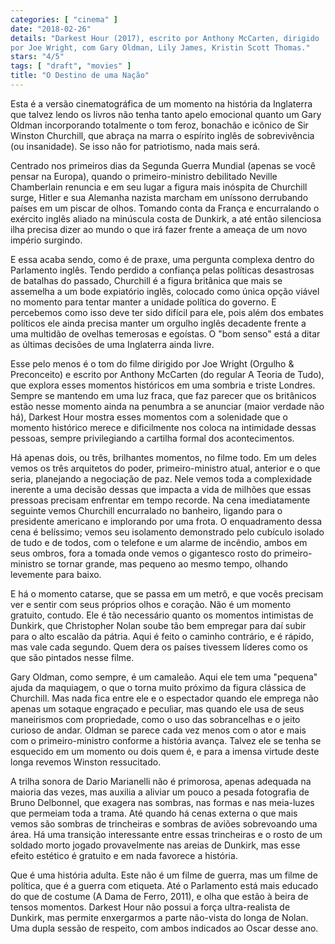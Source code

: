 ```yaml
---
categories: [ "cinema" ]
date: "2018-02-26"
details: "Darkest Hour (2017), escrito por Anthony McCarten, dirigido
por Joe Wright, com Gary Oldman, Lily James, Kristin Scott Thomas."
stars: "4/5"
tags: [ "draft", "movies" ]
title: "O Destino de uma Nação"
---
```

Esta é a versão cinematográfica de um momento na história da
Inglaterra que talvez lendo os livros não tenha tanto apelo emocional
quanto um Gary Oldman incorporando totalmente o tom feroz, bonachão
e icônico de Sir Winston Churchill, que abraça na marra o espírito
inglês de sobrevivência (ou insanidade). Se isso não for patriotismo,
nada mais será.

Centrado nos primeiros dias da Segunda Guerra Mundial (apenas se
você pensar na Europa), quando o primeiro-ministro debilitado Neville
Chamberlain renuncia e em seu lugar a figura mais inóspita de Churchill
surge, Hitler e sua Alemanha nazista marcham em uníssono derrubando
países em um piscar de olhos. Tomando conta da França e encurralando
o exército inglês aliado na minúscula costa de Dunkirk, a até então
silenciosa ilha precisa dizer ao mundo o que irá fazer frente a ameaça
de um novo império surgindo.

E essa acaba sendo, como é de praxe, uma pergunta complexa dentro
do Parlamento inglês. Tendo perdido a confiança pelas políticas
desastrosas de batalhas do passado, Churchill é a figura britânica que
mais se assemelha a um bode expiatório inglês, colocado como única
opção viável no momento para tentar manter a unidade política do
governo. E percebemos como isso deve ter sido difícil para ele, pois
além dos embates políticos ele ainda precisa manter um orgulho inglês
decadente frente a uma multidão de ovelhas temerosas e egoístas. O "bom
senso" está a ditar as últimas decisões de uma Inglaterra ainda livre.

Esse pelo menos é o tom do filme dirigido por Joe Wright (Orgulho &
Preconceito) e escrito por Anthony McCarten (do regular A Teoria de
Tudo), que explora esses momentos históricos em uma sombria e triste
Londres. Sempre se mantendo em uma luz fraca, que faz parecer que os
britânicos estão nesse momento ainda na penumbra a se anunciar (maior
verdade não há), Darkest Hour mostra esses momentos com a solenidade que
o momento histórico merece e dificilmente nos coloca na intimidade dessas
pessoas, sempre privilegiando a cartilha formal dos acontecimentos.

Há apenas dois, ou três, brilhantes momentos, no filme todo. Em um
deles vemos os três arquitetos do poder, primeiro-ministro atual,
anterior e o que seria, planejando a negociação de paz. Nele vemos
toda a complexidade inerente a uma decisão dessas que impacta a vida de
milhões que essas pressoas precisam enfrentar em tempo recorde. Na cena
imediatamente seguinte vemos Churchill encurralado no banheiro, ligando
para o presidente americano e implorando por uma frota. O enquadramento
dessa cena é belíssimo; vemos seu isolamento demonstrado pelo cubículo
isolado de tudo e de todos, com o telefone e um alarme de incêndio,
ambos em seus ombros, fora a tomada onde vemos o gigantesco rosto do
primeiro-ministro se tornar grande, mas pequeno ao mesmo tempo, olhando
levemente para baixo.

E há o momento catarse, que se passa em um metrô, e que vocês precisam
ver e sentir com seus próprios olhos e coração. Não é um momento
gratuito, contudo. Ele é tão necessário quanto os momentos intimistas
de Dunkirk, que Christopher Nolan soube tão bem empregar para daí subir
para o alto escalão da pátria. Aqui é feito o caminho contrário,
e é rápido, mas vale cada segundo. Quem dera os países tivessem
líderes como os que são pintados nesse filme.

Gary Oldman, como sempre, é um camaleão. Aqui ele tem uma "pequena"
ajuda da maquiagem, o que o torna muito próximo da figura clássica de
Churchill. Mas nada fica entre ele e o espectador quando ele emprega
não apenas um sotaque engraçado e peculiar, mas quando ele usa de
seus maneirismos com propriedade, como o uso das sobrancelhas e o jeito
curioso de andar. Oldman se parece cada vez menos com o ator e mais com
o primeiro-ministro conforme a história avança. Talvez ele se tenha se
esquecido em um momento ou dois quem é, e para a imensa virtude deste
longa revemos Winston ressucitado.

A trilha sonora de Dario Marianelli não é primorosa, apenas adequada na
maioria das vezes, mas auxilia a aliviar um pouco a pesada fotografia de
Bruno Delbonnel, que exagera nas sombras, nas formas e nas meia-luzes
que permeiam toda a trama. Até quando há cenas externa o que mais
vemos são sombras de trincheiras e sombras de aviões sobrevoando uma
área. Há uma transição interessante entre essas trincheiras e o
rosto de um soldado morto jogado provavelmente nas areias de Dunkirk,
mas esse efeito estético é gratuito e em nada favorece a história.

Que é uma história adulta. Este não é um filme de guerra, mas um
filme de política, que é a guerra com etiqueta. Até o Parlamento
está mais educado do que de costume (A Dama de Ferro, 2011), e olha que
estão à beira de tensos momentos. Darkest Hour não possui a força
ultra-realista de Dunkirk, mas permite enxergarmos a parte não-vista
do longa de Nolan. Uma dupla sessão de respeito, com ambos indicados
ao Oscar desse ano.
